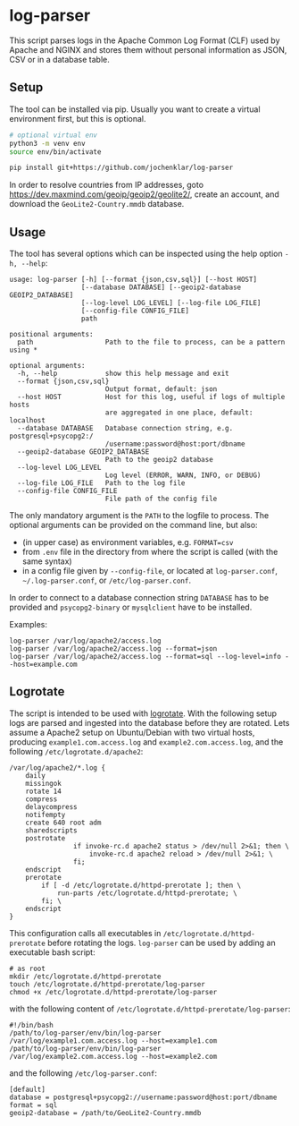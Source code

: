 # log-parser

This script parses logs in the Apache Common Log Format (CLF) used by Apache and NGINX and stores them without personal information as JSON, CSV or in a database table.

## Setup

The tool can be installed via pip. Usually you want to create a virtual environment first, but this is optional.

```bash
# optional virtual env
python3 -m venv env
source env/bin/activate

pip install git+https://github.com/jochenklar/log-parser
```

In order to resolve countries from IP addresses, goto <https://dev.maxmind.com/geoip/geoip2/geolite2/>, create an account, and download the `GeoLite2-Country.mmdb` database.

## Usage

The tool has several options which can be inspected using the help option `-h, --help`:

```
usage: log-parser [-h] [--format {json,csv,sql}] [--host HOST]
                  [--database DATABASE] [--geoip2-database GEOIP2_DATABASE]
                  [--log-level LOG_LEVEL] [--log-file LOG_FILE]
                  [--config-file CONFIG_FILE]
                  path

positional arguments:
  path                  Path to the file to process, can be a pattern using *

optional arguments:
  -h, --help            show this help message and exit
  --format {json,csv,sql}
                        Output format, default: json
  --host HOST           Host for this log, useful if logs of multiple hosts
                        are aggregated in one place, default: localhost
  --database DATABASE   Database connection string, e.g. postgresql+psycopg2:/
                        /username:password@host:port/dbname
  --geoip2-database GEOIP2_DATABASE
                        Path to the geoip2 database
  --log-level LOG_LEVEL
                        Log level (ERROR, WARN, INFO, or DEBUG)
  --log-file LOG_FILE   Path to the log file
  --config-file CONFIG_FILE
                        File path of the config file
```

The only mandatory argument is the `PATH` to the logfile to process. The optional arguments can be provided on the command line, but also:

* (in upper case) as environment variables, e.g. `FORMAT=csv`
* from `.env` file in the directory from where the script is called (with the same syntax)
* in a config file given by `--config-file`, or located at `log-parser.conf`, `~/.log-parser.conf`, or `/etc/log-parser.conf`.

In order to connect to a database connection string `DATABASE` has to be provided and `psycopg2-binary` or `mysqlclient` have to be installed.

Examples:

```
log-parser /var/log/apache2/access.log
log-parser /var/log/apache2/access.log --format=json
log-parser /var/log/apache2/access.log --format=sql --log-level=info --host=example.com
```

## Logrotate

The script is intended to be used with [logrotate](https://linux.die.net/man/8/logrotate). With the following setup logs are parsed and ingested into the database before they are rotated. Lets assume a Apache2 setup on Ubuntu/Debian with two virtual hosts, producing `example1.com.access.log` and `example2.com.access.log`, and the following `/etc/logrotate.d/apache2`:

```
/var/log/apache2/*.log {
    daily
    missingok
    rotate 14
    compress
    delaycompress
    notifempty
    create 640 root adm
    sharedscripts
    postrotate
                if invoke-rc.d apache2 status > /dev/null 2>&1; then \
                    invoke-rc.d apache2 reload > /dev/null 2>&1; \
                fi;
    endscript
    prerotate
        if [ -d /etc/logrotate.d/httpd-prerotate ]; then \
            run-parts /etc/logrotate.d/httpd-prerotate; \
        fi; \
    endscript
}
```

This configuration calls all executables in `/etc/logrotate.d/httpd-prerotate` before rotating the logs. `log-parser` can be used by adding an executable bash script:

```
# as root
mkdir /etc/logrotate.d/httpd-prerotate
touch /etc/logrotate.d/httpd-prerotate/log-parser
chmod +x /etc/logrotate.d/httpd-prerotate/log-parser
```

with the following content of `/etc/logrotate.d/httpd-prerotate/log-parser`:

```
#!/bin/bash
/path/to/log-parser/env/bin/log-parser /var/log/example1.com.access.log --host=example1.com
/path/to/log-parser/env/bin/log-parser /var/log/example2.com.access.log --host=example2.com
```

and the following `/etc/log-parser.conf`:

```
[default]
database = postgresql+psycopg2://username:password@host:port/dbname
format = sql
geoip2-database = /path/to/GeoLite2-Country.mmdb
```
